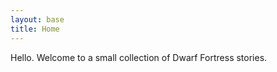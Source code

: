 ```yaml
---
layout: base
title: Home
---
```


<div class="container mx-auto">Hello. Welcome to a small collection of Dwarf Fortress stories.</div>

